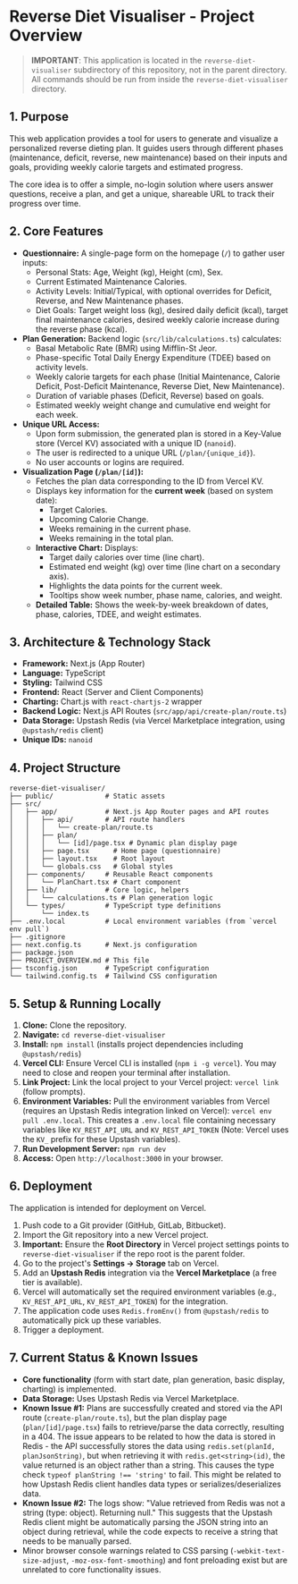 # Reverse Diet Visualiser - Project Overview

> **IMPORTANT**: This application is located in the `reverse-diet-visualiser` subdirectory of this repository, not in the parent directory. All commands should be run from inside the `reverse-diet-visualiser` directory.

## 1. Purpose

This web application provides a tool for users to generate and visualize a personalized reverse dieting plan. It guides users through different phases (maintenance, deficit, reverse, new maintenance) based on their inputs and goals, providing weekly calorie targets and estimated progress.

The core idea is to offer a simple, no-login solution where users answer questions, receive a plan, and get a unique, shareable URL to track their progress over time.

## 2. Core Features

*   **Questionnaire:** A single-page form on the homepage (`/`) to gather user inputs:
    *   Personal Stats: Age, Weight (kg), Height (cm), Sex.
    *   Current Estimated Maintenance Calories.
    *   Activity Levels: Initial/Typical, with optional overrides for Deficit, Reverse, and New Maintenance phases.
    *   Diet Goals: Target weight loss (kg), desired daily deficit (kcal), target final maintenance calories, desired weekly calorie increase during the reverse phase (kcal).
*   **Plan Generation:** Backend logic (`src/lib/calculations.ts`) calculates:
    *   Basal Metabolic Rate (BMR) using Mifflin-St Jeor.
    *   Phase-specific Total Daily Energy Expenditure (TDEE) based on activity levels.
    *   Weekly calorie targets for each phase (Initial Maintenance, Calorie Deficit, Post-Deficit Maintenance, Reverse Diet, New Maintenance).
    *   Duration of variable phases (Deficit, Reverse) based on goals.
    *   Estimated weekly weight change and cumulative end weight for each week.
*   **Unique URL Access:**
    *   Upon form submission, the generated plan is stored in a Key-Value store (Vercel KV) associated with a unique ID (`nanoid`).
    *   The user is redirected to a unique URL (`/plan/{unique_id}`).
    *   No user accounts or logins are required.
*   **Visualization Page (`/plan/[id]`):**
    *   Fetches the plan data corresponding to the ID from Vercel KV.
    *   Displays key information for the **current week** (based on system date):
        *   Target Calories.
        *   Upcoming Calorie Change.
        *   Weeks remaining in the current phase.
        *   Weeks remaining in the total plan.
    *   **Interactive Chart:** Displays:
        *   Target daily calories over time (line chart).
        *   Estimated end weight (kg) over time (line chart on a secondary axis).
        *   Highlights the data points for the current week.
        *   Tooltips show week number, phase name, calories, and weight.
    *   **Detailed Table:** Shows the week-by-week breakdown of dates, phase, calories, TDEE, and weight estimates.

## 3. Architecture & Technology Stack

*   **Framework:** Next.js (App Router)
*   **Language:** TypeScript
*   **Styling:** Tailwind CSS
*   **Frontend:** React (Server and Client Components)
*   **Charting:** Chart.js with `react-chartjs-2` wrapper
*   **Backend Logic:** Next.js API Routes (`src/app/api/create-plan/route.ts`)
*   **Data Storage:** Upstash Redis (via Vercel Marketplace integration, using `@upstash/redis` client)
*   **Unique IDs:** `nanoid`

## 4. Project Structure

```
reverse-diet-visualiser/
├── public/             # Static assets
├── src/
│   ├── app/            # Next.js App Router pages and API routes
│   │   ├── api/        # API route handlers
│   │   │   └── create-plan/route.ts
│   │   ├── plan/
│   │   │   └── [id]/page.tsx # Dynamic plan display page
│   │   ├── page.tsx      # Home page (questionnaire)
│   │   ├── layout.tsx    # Root layout
│   │   └── globals.css   # Global styles
│   ├── components/     # Reusable React components
│   │   └── PlanChart.tsx # Chart component
│   ├── lib/            # Core logic, helpers
│   │   └── calculations.ts # Plan generation logic
│   └── types/          # TypeScript type definitions
│       └── index.ts
├── .env.local          # Local environment variables (from `vercel env pull`)
├── .gitignore
├── next.config.ts      # Next.js configuration
├── package.json
├── PROJECT_OVERVIEW.md # This file
├── tsconfig.json       # TypeScript configuration
└── tailwind.config.ts  # Tailwind CSS configuration
```

## 5. Setup & Running Locally

1.  **Clone:** Clone the repository.
2.  **Navigate:** `cd reverse-diet-visualiser`
3.  **Install:** `npm install` (installs project dependencies including `@upstash/redis`)
4.  **Vercel CLI:** Ensure Vercel CLI is installed (`npm i -g vercel`). You may need to close and reopen your terminal after installation.
5.  **Link Project:** Link the local project to your Vercel project: `vercel link` (follow prompts).
6.  **Environment Variables:** Pull the environment variables from Vercel (requires an Upstash Redis integration linked on Vercel): `vercel env pull .env.local`. This creates a `.env.local` file containing necessary variables like `KV_REST_API_URL` and `KV_REST_API_TOKEN` (Note: Vercel uses the `KV_` prefix for these Upstash variables).
7.  **Run Development Server:** `npm run dev`
8.  **Access:** Open `http://localhost:3000` in your browser.

## 6. Deployment

The application is intended for deployment on Vercel.

1.  Push code to a Git provider (GitHub, GitLab, Bitbucket).
2.  Import the Git repository into a new Vercel project.
3.  **Important:** Ensure the **Root Directory** in Vercel project settings points to `reverse-diet-visualiser` if the repo root is the parent folder.
4.  Go to the project's **Settings -> Storage** tab on Vercel.
5.  Add an **Upstash Redis** integration via the **Vercel Marketplace** (a free tier is available).
6.  Vercel will automatically set the required environment variables (e.g., `KV_REST_API_URL`, `KV_REST_API_TOKEN`) for the integration.
7.  The application code uses `Redis.fromEnv()` from `@upstash/redis` to automatically pick up these variables.
8.  Trigger a deployment.

## 7. Current Status & Known Issues

*   **Core functionality** (form with start date, plan generation, basic display, charting) is implemented.
*   **Data Storage:** Uses Upstash Redis via Vercel Marketplace.
*   **Known Issue #1:** Plans are successfully created and stored via the API route (`create-plan/route.ts`), but the plan display page (`plan/[id]/page.tsx`) fails to retrieve/parse the data correctly, resulting in a 404. The issue appears to be related to how the data is stored in Redis - the API successfully stores the data using `redis.set(planId, planJsonString)`, but when retrieving it with `redis.get<string>(id)`, the value returned is an object rather than a string. This causes the type check `typeof planString !== 'string'` to fail. This might be related to how Upstash Redis client handles data types or serializes/deserializes data.
*   **Known Issue #2:** The logs show: "Value retrieved from Redis was not a string (type: object). Returning null." This suggests that the Upstash Redis client might be automatically parsing the JSON string into an object during retrieval, while the code expects to receive a string that needs to be manually parsed.
*   Minor browser console warnings related to CSS parsing (`-webkit-text-size-adjust`, `-moz-osx-font-smoothing`) and font preloading exist but are unrelated to core functionality issues. 
